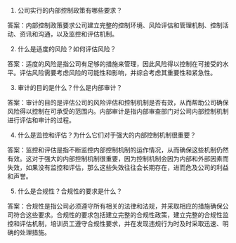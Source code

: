 

1. 公司实行的内部控制政策有哪些要求？

答案：内部控制政策要求公司建立完整的控制环境、风险评估和管理机制、控制活动、资讯和沟通，以及监控和评估机制。

2. 什么是适度的风险？如何评估风险？

答案：适度的风险是指公司有足够的措施来管理，因此风险得以控制在可接受的水平。评估风险需要考虑风险的可能性和影响，并综合考虑其重要性和紧急性。

3. 审计的目的是什么？什么是内部审计？

答案：审计的目的是评估公司的风险评估和控制机制是否有效，从而帮助公司确保风险得以控制在可承受的范围内。内部审计是指内部审查部门对公司内部控制机制进行评估和审计的过程。

4. 什么是监控和评估？为什么它们对于强大的内部控制机制很重要？

答案：监控和评估是指不断监控内部控制机制的运作情况，从而确保这些机制仍然有效。这对于强大的内部控制机制很重要，因为控制机制会因为内部和外部因素而失效，如果没有监控和评估，那么这些失效往往会长期存在，进而危及公司的利益和声誉。

5. 什么是合规性？合规性的要求是什么？

答案：合规性是指公司必须遵守所有相关的法律和法规，并采取相应的措施确保公司符合这些要求。合规性的要求包括建立完整的合规性政策，建立完整的合规性监控和评估机制，培训员工遵守合规性要求，并在发现违规行为时及时采取迅速、明确的处理措施。